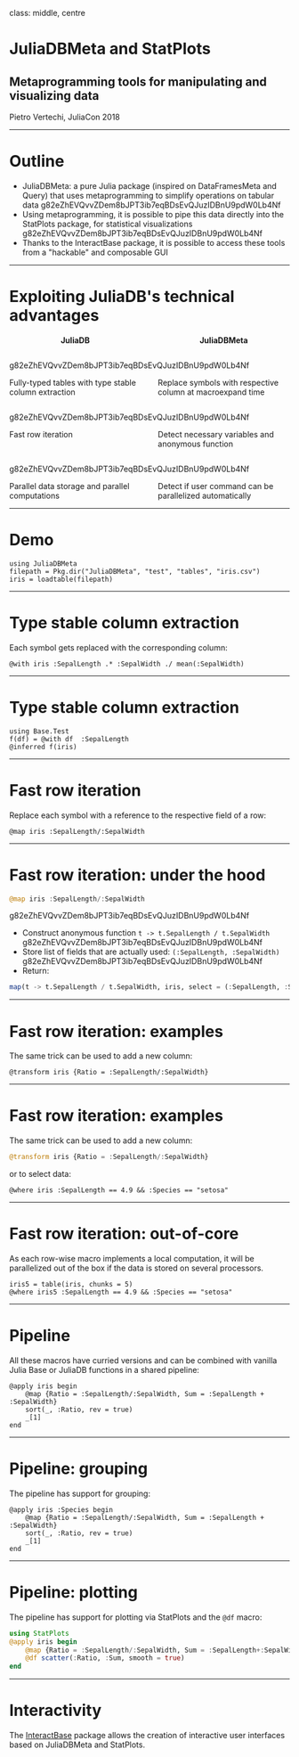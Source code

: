 class: middle, centre
# JuliaDBMeta and StatPlots
## Metaprogramming tools for manipulating and visualizing data
Pietro Vertechi, JuliaCon 2018

---

# Outline

- JuliaDBMeta: a pure Julia package (inspired on DataFramesMeta and Query) that uses metaprogramming to simplify operations on tabular data
g82eZhEVQvvZDem8bJPT3ib7eqBDsEvQJuzIDBnU9pdW0Lb4Nf
- Using metaprogramming, it is possible to pipe this data directly into the StatPlots package, for statistical visualizations
g82eZhEVQvvZDem8bJPT3ib7eqBDsEvQJuzIDBnU9pdW0Lb4Nf
- Thanks to the InteractBase package, it is possible to access these tools from a "hackable" and composable GUI

---
# Exploiting JuliaDB's technical advantages

<div style="display: flex; orientation: row;">
    <div style="width: 47%; text-align:center;">
        <strong>JuliaDB</strong>
    </div>
    <div style="width: 6%;"></div>
    <div style="width: 47%; text-align:center;">
        <strong>JuliaDBMeta</strong>
    </div>
</div>
<div style="height: 1em;"></div>

g82eZhEVQvvZDem8bJPT3ib7eqBDsEvQJuzIDBnU9pdW0Lb4Nf

<div style="display: flex; orientation: row;">
    <div style="width: 47%;">
        Fully-typed tables with type stable column extraction
    </div>
    <div style="width: 6%;"></div>
    <div style="width: 47%;">
        Replace symbols with respective column at macroexpand time
    </div>
</div>
<div style="height: 1em;"></div>

g82eZhEVQvvZDem8bJPT3ib7eqBDsEvQJuzIDBnU9pdW0Lb4Nf

<div style="display: flex; orientation: row;">
    <div style="width: 47%;">
        Fast row iteration
    </div>
    <div style="width: 6%;"></div>
    <div style="width: 47%;">
        Detect necessary variables and anonymous function
    </div>
</div>
<div style="height: 1em;"></div>

g82eZhEVQvvZDem8bJPT3ib7eqBDsEvQJuzIDBnU9pdW0Lb4Nf

<div style="display: flex; orientation: row;">
    <div style="width: 47%;">
        Parallel data storage and parallel computations
    </div>
    <div style="width: 6%;"></div>
    <div style="width: 47%;">
        Detect if user command can be parallelized automatically
    </div>
</div>

---

# Demo

```@example meta
using JuliaDBMeta
filepath = Pkg.dir("JuliaDBMeta", "test", "tables", "iris.csv")
iris = loadtable(filepath)
```

---

# Type stable column extraction

Each symbol gets replaced with the corresponding column:

```@example meta
@with iris :SepalLength .* :SepalWidth ./ mean(:SepalWidth)
```

---

# Type stable column extraction

```@example meta
using Base.Test
f(df) = @with df  :SepalLength
@inferred f(iris)
```

---

# Fast row iteration

Replace each symbol with a reference to the respective field of a row:

```@example meta
@map iris :SepalLength/:SepalWidth
```

---

# Fast row iteration: under the hood

```julia
@map iris :SepalLength/:SepalWidth
```
g82eZhEVQvvZDem8bJPT3ib7eqBDsEvQJuzIDBnU9pdW0Lb4Nf
* Construct anonymous function `t -> t.SepalLength / t.SepalWidth`
g82eZhEVQvvZDem8bJPT3ib7eqBDsEvQJuzIDBnU9pdW0Lb4Nf
* Store list of fields that are actually used: `(:SepalLength, :SepalWidth)`
g82eZhEVQvvZDem8bJPT3ib7eqBDsEvQJuzIDBnU9pdW0Lb4Nf
* Return:

```julia
map(t -> t.SepalLength / t.SepalWidth, iris, select = (:SepalLength, :SepalWidth))
```

---

# Fast row iteration: examples

The same trick can be used to add a new column:

```@example meta
@transform iris {Ratio = :SepalLength/:SepalWidth}
```

---

# Fast row iteration: examples

The same trick can be used to add a new column:

```julia
@transform iris {Ratio = :SepalLength/:SepalWidth}
```

or to select data:

```@example meta
@where iris :SepalLength == 4.9 && :Species == "setosa"
```

---

# Fast row iteration: out-of-core

As each row-wise macro implements a local computation, it will be parallelized out of the box if the data is stored on several processors.

```@example meta
iris5 = table(iris, chunks = 5)
@where iris5 :SepalLength == 4.9 && :Species == "setosa"
```

---

# Pipeline

All these macros have curried versions and can be combined with vanilla Julia Base or JuliaDB functions in a shared pipeline:

```@example meta
@apply iris begin
    @map {Ratio = :SepalLength/:SepalWidth, Sum = :SepalLength + :SepalWidth}
    sort(_, :Ratio, rev = true)
    _[1]
end
```
---

# Pipeline: grouping

The pipeline has support for grouping:

```@example meta
@apply iris :Species begin
    @map {Ratio = :SepalLength/:SepalWidth, Sum = :SepalLength + :SepalWidth}
    sort(_, :Ratio, rev = true)
    _[1]
end
```

---

# Pipeline: plotting

The pipeline has support for plotting via StatPlots and the `@df` macro:

```julia
using StatPlots
@apply iris begin
    @map {Ratio = :SepalLength/:SepalWidth, Sum = :SepalLength+:SepalWidth}
    @df scatter(:Ratio, :Sum, smooth = true)
end
```

---

# Interactivity

The [InteractBase](https://github.com/piever/InteractBase.jl/) package allows the creation of interactive user interfaces based on JuliaDBMeta and StatPlots.
